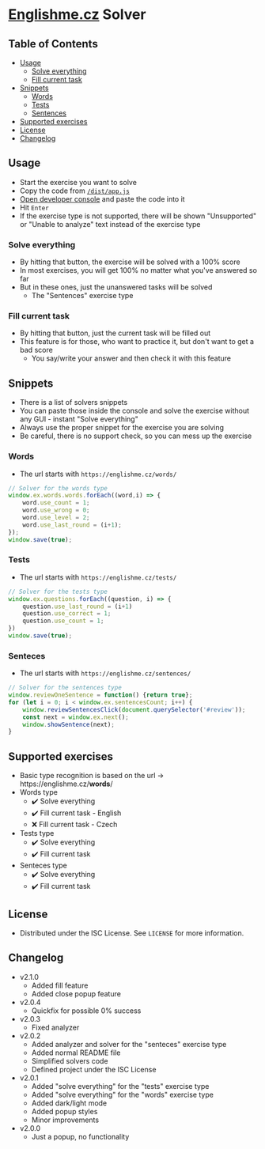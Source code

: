 # [Englishme.cz](https://englishme.cz) Solver
## Table of Contents
* [Usage](#usage)
  * [Solve everything](#solve-everything)
  * [Fill current task](#fill-current-task)
* [Snippets](#snippets)
  * [Words](#words)
  * [Tests](#tests)
  * [Sentences](#sentences)
* [Supported exercises](#supported-exercises)
* [License](#license)
* [Changelog](#changelog)

## Usage
* Start the exercise you want to solve
* Copy the code from [`/dist/app.js`](https://github.com/vojtechsanda/englishme-solver/blob/master/dist/app.js#L1)
* [Open developer console](https://webmasters.stackexchange.com/questions/8525/how-do-i-open-the-javascript-console-in-different-browsers#answer-77337) and paste the code into it
* Hit `Enter`
* If the exercise type is not supported, there will be shown "Unsupported" or "Unable to analyze" text instead of the exercise type

### Solve everything
* By hitting that button, the exercise will be solved with a 100% score
* In most exercises, you will get 100% no matter what you've answered so far
* But in these ones, just the unanswered tasks will be solved
  * The "Sentences" exercise type

### Fill current task
* By hitting that button, just the current task will be filled out
* This feature is for those, who want to practice it, but don't want to get a bad score
  * You say/write your answer and then check it with this feature

## Snippets
* There is a list of solvers snippets
* You can paste those inside the console and solve the exercise without any GUI - instant "Solve everything"
* Always use the proper snippet for the exercise you are solving
* Be careful, there is no support check, so you can mess up the exercise

### Words
* The url starts with `https://englishme.cz/words/`
```javascript
// Solver for the words type
window.ex.words.words.forEach((word,i) => {
    word.use_count = 1;
    word.use_wrong = 0;
    word.use_level = 2;
    word.use_last_round = (i+1);
});
window.save(true);
```
### Tests
* The url starts with `https://englishme.cz/tests/`
```javascript
// Solver for the tests type
window.ex.questions.forEach((question, i) => {
    question.use_last_round = (i+1)
    question.use_correct = 1;
    question.use_count = 1;
})
window.save(true);
```
### Senteces
* The url starts with `https://englishme.cz/sentences/`
```javascript
// Solver for the sentences type
window.reviewOneSentence = function() {return true};
for (let i = 0; i < window.ex.sentencesCount; i++) {
    window.reviewSentencesClick(document.querySelector('#review'));
    const next = window.ex.next();
    window.showSentence(next);
}
```

## Supported exercises
* Basic type recognition is based on the url -> ht<span>tps://englishme.cz/**words**/
* Words type
  * :heavy_check_mark: Solve everything
  * :heavy_check_mark: Fill current task - English
  * :x: Fill current task - Czech
* Tests type
  * :heavy_check_mark: Solve everything
  * :heavy_check_mark: Fill current task
* Senteces type
  * :heavy_check_mark: Solve everything
  * :heavy_check_mark: Fill current task

## License
* Distributed under the ISC License. See `LICENSE` for more information.

## Changelog
* v2.1.0
  * Added fill feature
  * Added close popup feature
* v2.0.4
  * Quickfix for possible 0% success
* v2.0.3
  * Fixed analyzer
* v2.0.2
  * Added analyzer and solver for the "senteces" exercise type
  * Added normal README file
  * Simplified solvers code
  * Defined project under the ISC License
* v2.0.1
  * Added "solve everything" for the "tests" exercise type
  * Added "solve everything" for the "words" exercise type
  * Added dark/light mode
  * Added popup styles
  * Minor improvements
* v2.0.0
  * Just a popup, no functionality